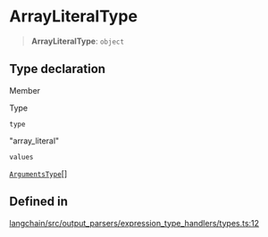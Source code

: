 ArrayLiteralType
================

> **ArrayLiteralType**: `object`

Type declaration[​](#type-declaration "Direct link to Type declaration")
------------------------------------------------------------------------

Member

Type

`type`

"array\_literal"

`values`

[`ArgumentsType`](/docs/api/output_parsers_expression/types/ArgumentsType)\[\]

Defined in[​](#defined-in "Direct link to Defined in")
------------------------------------------------------

[langchain/src/output\_parsers/expression\_type\_handlers/types.ts:12](https://github.com/hwchase17/langchainjs/blob/46e1734/langchain/src/output_parsers/expression_type_handlers/types.ts#L12)